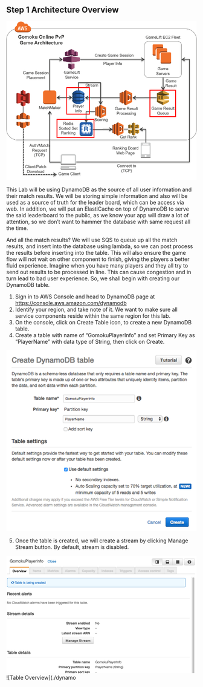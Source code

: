 ## Step 1 Architecture Overview
![Step 1 Architecture Overview](./gomoku_arch_step_1.png)

This Lab will be using DynamoDB as the source of all user information and their match results. We will be storing simple information and also will be used as a source of truth for the leader board, which can be access via web. In addition, we will put an ElastiCache on top of DynamoDB to serve the said leaderboard to the public, as we know your app will draw a lot of attention, so we don’t want to hammer the database with same request all the time. 

And all the match results? We will use SQS to queue up all the match results, and insert into the database using lambda, so we can post process the results before inserting into the table. This will also ensure the game flow will not wait on other component to finish, giving the players a better fluid experience. Imagine when you have many players and they all try to send out results to be processed in line. This can cause congestion and in turn lead to bad user experience.
So, we shall begin with creating our DynamoDB table. 
1.	Sign in to AWS Console and head to DynamoDB page at https://console.aws.amazon.com/dynamodb
2.	Identify your region, and take note of it. We want to make sure all service components reside within the same region for this lab.
3.	On the console, click on Create Table icon, to create a new DynamoDB table.
4.	Create a table with name of “GomokuPlayerInfo” and set Primary Key as “PlayerName” with data type of String, then click on Create.

![Create Table Settings](./dynamo_create_table.png)
 
5.	Once the table is created, we will create a stream by clicking Manage Stream button. By default, stream is disabled. 

![Table Overview](./dynamo_table_overview.png)
![Table Overview](./dynamo